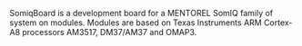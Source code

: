 SomiqBoard is a development board for a MENTOREL SomIQ family of system on modules. Modules are based on Texas Instruments ARM Cortex-A8 processors AM3517, DM37/AM37 and OMAP3.
